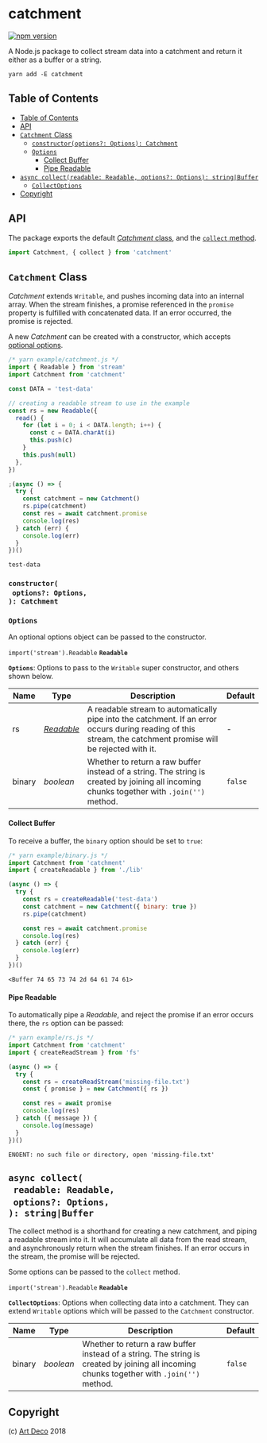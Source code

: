 # catchment

[![npm version](https://badge.fury.io/js/catchment.svg)](https://npmjs.org/package/catchment)

A Node.js package to collect stream data into a catchment and return it either as a buffer or a string.

```
yarn add -E catchment
```

## Table of Contents

- [Table of Contents](#table-of-contents)
- [API](#api)
- [`Catchment` Class](#catchment-class)
  * [`constructor(options?: Options): Catchment`](#constructoroptions-options-catchment)
  * [`Options`](#options)
    * [Collect Buffer](#collect-buffer)
    * [Pipe Readable](#pipe-readable)
- [`async collect(readable: Readable, options?: Options): string|Buffer`](#async-collectreadable-readableoptions-options-stringbuffer)
  * [`CollectOptions`](#collectoptions)
- [Copyright](#copyright)

## API

The package exports the default [_Catchment_ class](#catchment-class), and the [`collect` method](#collect).

```js
import Catchment, { collect } from 'catchment'
```

## `Catchment` Class

_Catchment_ extends `Writable`, and pushes incoming data into an internal array. When the stream finishes, a promise referenced in the `promise` property is fulfilled with concatenated data. If an error occurred, the promise is rejected.

A new _Catchment_ can be created with a constructor, which accepts [optional options](#options).

```javascript
/* yarn example/catchment.js */
import { Readable } from 'stream'
import Catchment from 'catchment'

const DATA = 'test-data'

// creating a readable stream to use in the example
const rs = new Readable({
  read() {
    for (let i = 0; i < DATA.length; i++) {
      const c = DATA.charAt(i)
      this.push(c)
    }
    this.push(null)
  },
})

;(async () => {
  try {
    const catchment = new Catchment()
    rs.pipe(catchment)
    const res = await catchment.promise
    console.log(res)
  } catch (err) {
    console.log(err)
  }
})()
```

```
test-data
```

### `constructor(`<br/>&nbsp;&nbsp;`options?: Options,`<br/>`): Catchment`

### `Options`

An optional options object can be passed to the constructor.

`import('stream').Readable` __<a name="readable">`Readable`</a>__

__`Options`__: Options to pass to the `Writable` super constructor, and others shown below.

| Name | Type | Description | Default |
| ---- | ---- | ----------- | ------- |
| rs | [_Readable_](#readable) | A readable stream to automatically pipe into the catchment. If an error occurs during reading of this stream, the catchment promise will be rejected with it. | - |
| binary | _boolean_ | Whether to return a raw buffer instead of a string. The string is created by joining all incoming chunks together with `.join('')` method. | `false` |

#### Collect Buffer

To receive a buffer, the `binary` option should be set to `true`:

```javascript
/* yarn example/binary.js */
import Catchment from 'catchment'
import { createReadable } from './lib'

(async () => {
  try {
    const rs = createReadable('test-data')
    const catchment = new Catchment({ binary: true })
    rs.pipe(catchment)

    const res = await catchment.promise
    console.log(res)
  } catch (err) {
    console.log(err)
  }
})()
```

```
<Buffer 74 65 73 74 2d 64 61 74 61>
```

#### Pipe Readable

To automatically pipe a _Readable_, and reject the promise if an error occurs there, the `rs` option can be passed:

```js
/* yarn example/rs.js */
import Catchment from 'catchment'
import { createReadStream } from 'fs'

(async () => {
  try {
    const rs = createReadStream('missing-file.txt')
    const { promise } = new Catchment({ rs })

    const res = await promise
    console.log(res)
  } catch ({ message }) {
    console.log(message)
  }
})()
```

```
ENOENT: no such file or directory, open 'missing-file.txt'
```



## `async collect(`<br/>&nbsp;&nbsp;`readable: Readable,`<br/>&nbsp;&nbsp;`options?: Options,`<br/>`): string|Buffer`

The collect method is a shorthand for creating a new catchment, and piping a readable stream into it. It will accumulate all data from the read stream, and asynchronously return when the stream finishes. If an error occurs in the stream, the promise will be rejected.

Some options can be passed to the `collect` method.

`import('stream').Readable` __<a name="readable">`Readable`</a>__

__<a name="collectoptions">`CollectOptions`</a>__: Options when collecting data into a catchment. They can extend `Writable` options which will be passed to the `Catchment` constructor.

| Name | Type | Description | Default |
| ---- | ---- | ----------- | ------- |
| binary | _boolean_ | Whether to return a raw buffer instead of a string. The string is created by joining all incoming chunks together with `.join('')` method. | `false` |

## Copyright

(c) [Art Deco][1] 2018

[1]: https://artdeco.bz
